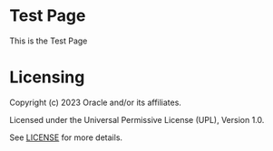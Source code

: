 # Test Page

This is the Test Page 

<!-- This [document](oci-compute-demo-script.docx) explains the demo -->


# Licensing
Copyright (c) 2023 Oracle and/or its affiliates.

Licensed under the Universal Permissive License (UPL), Version 1.0.

See [LICENSE](https://github.com/oracle-devrel/technology-engineering/blob/main/LICENSE) for more details.
